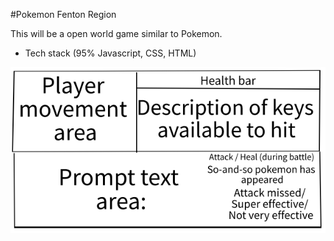 #Pokemon Fenton Region

This will be a open world game similar to Pokemon.

* Tech stack (95% Javascript, CSS, HTML)

![Slide 1](Pokemon-Wireframe.png)